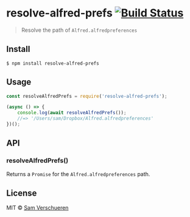 # resolve-alfred-prefs [![Build Status](https://travis-ci.org/SamVerschueren/resolve-alfred-prefs.svg?branch=master)](https://travis-ci.org/SamVerschueren/resolve-alfred-prefs)

> Resolve the path of `Alfred.alfredpreferences`


## Install

```
$ npm install resolve-alfred-prefs
```


## Usage

```js
const resolveAlfredPrefs = require('resolve-alfred-prefs');

(async () => {
	console.log(await resolveAlfredPrefs());
	//=> '/Users/sam/Dropbox/Alfred.alfredpreferences'
})();
```


## API

### resolveAlfredPrefs()

Returns a `Promise` for the `Alfred.alfredpreferences` path.


## License

MIT © [Sam Verschueren](https://github.com/SamVerschueren)

